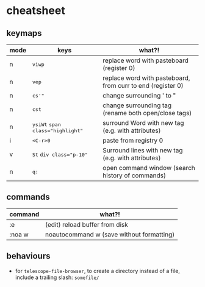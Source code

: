 # cheatsheet

## keymaps

| mode | keys                                               | what?!                                                      |
| ---- | -------------------------------------------------- | ----------------------------------------------------------- |
| n    | <kbd>viwp</kbd>                                    | replace word with pasteboard (register 0)                   |
| n    | <kbd>vep</kbd>                                     | replace word with pasteboard, from curr to end (register 0) |
| n    | <kbd>cs'"</kbd>                                    | change surrounding ' to "                                   |
| n    | <kbd>cst</kbd>                                     | change surrounding tag (rename both open/close tags)        |
| n    | <kbd>ysiWt</kbd> <kbd>span class="highlight"</kbd> | surround Word with new tag (e.g. with attributes)           |
| i    | <kbd>\<C-r\>0</kbd>                                | paste from registry 0                                       |
| v    | <kbd>St</kbd> <kbd>div class="p-10"</kbd>          | Surround lines with new tag (e.g. with attributes)          |
| n    | <kbd>q:</kbd>                                      | open command window (search history of commands)            |

## commands

| command | what?!                                    |
| ------- | ----------------------------------------- |
| :e      | (edit) reload buffer from disk            |
| :noa w  | noautocommand w (save without formatting) |

## behaviours

- for `telescope-file-browser`, to create a directory instead of a file, include a trailing slash: `somefile/`
